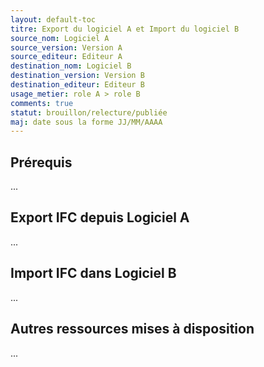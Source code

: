 ```yaml
---
layout: default-toc
titre: Export du logiciel A et Import du logiciel B
source_nom: Logiciel A
source_version: Version A
source_editeur: Editeur A
destination_nom: Logiciel B
destination_version: Version B
destination_editeur: Editeur B
usage_metier: role A > role B
comments: true
statut: brouillon/relecture/publiée
maj: date sous la forme JJ/MM/AAAA
---
```


## Prérequis

...

## Export IFC depuis Logiciel A

...

## Import IFC dans Logiciel B

...

## Autres ressources mises à disposition

...
